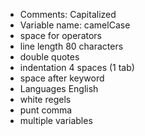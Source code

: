 - Comments: Capitalized
- Variable name: camelCase
- space for operators
- line length 80 characters
- double quotes
- indentation 4 spaces (1 tab)
- space after keyword
- Languages English
- white regels
- punt comma
- multiple variables
